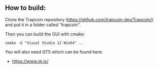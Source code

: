 ## How to build:

Clone the Trapcoin repository (https://github.com/trapcoin-dev/Trapcoin/) and put it in a folder called "trapcoin".

Then you can build the GUI with cmake:

```cmake -G "Visual Studio 12 Win64" ..```

You will also need QT5 which can be found here:

* https://www.qt.io/
